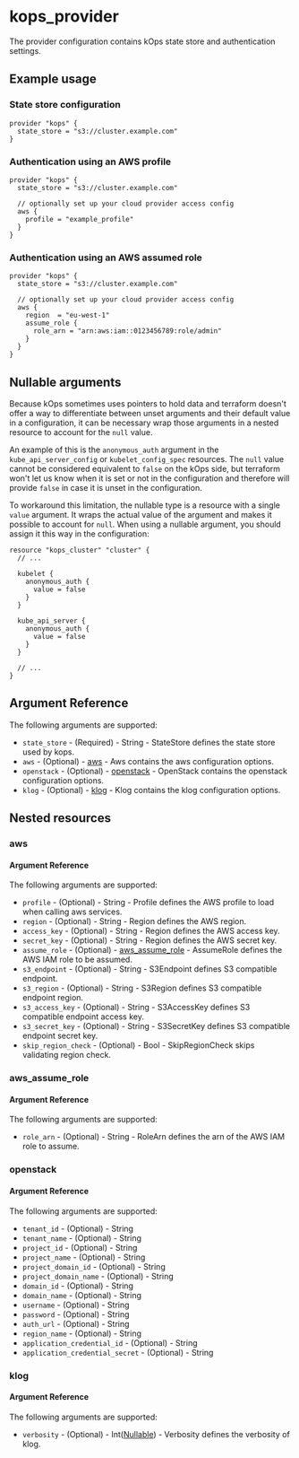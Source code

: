 # kops_provider

The provider configuration contains kOps state store and authentication settings.

## Example usage

### State store configuration

```hcl
provider "kops" {
  state_store = "s3://cluster.example.com"
}
```

### Authentication using an AWS profile

```hcl
provider "kops" {
  state_store = "s3://cluster.example.com"

  // optionally set up your cloud provider access config
  aws {
    profile = "example_profile"
  }
}
```

### Authentication using an AWS assumed role

```hcl
provider "kops" {
  state_store = "s3://cluster.example.com"

  // optionally set up your cloud provider access config
  aws {
    region  = "eu-west-1"
    assume_role {
      role_arn = "arn:aws:iam::0123456789:role/admin"
    }
  }
}
```



## Nullable arguments

Because kOps sometimes uses pointers to hold data and terraform doesn't offer a way to
differentiate between unset arguments and their default value in a configuration, it can
be necessary wrap those arguments in a nested resource to account for the `null` value.

An example of this is the `anonymous_auth` argument in the `kube_api_server_config` or `kubelet_config_spec`
resources. The `null` value cannot be considered equivalent to `false` on the kOps side, but terraform won't
let us know when it is set or not in the configuration and therefore will provide `false` in case it is unset
in the configuration.

To workaround this limitation, the nullable type is a resource with a single `value` argument. It wraps the
actual value of the argument and makes it possible to account for `null`. When using a nullable argument,
you should assign it this way in the configuration:

```hcl
resource "kops_cluster" "cluster" {
  // ...

  kubelet {
    anonymous_auth {
      value = false
    }
  }

  kube_api_server {
    anonymous_auth {
      value = false
    }
  }

  // ...
}
```

## Argument Reference

The following arguments are supported:
- `state_store` - (Required) - String - StateStore defines the state store used by kops.
- `aws` - (Optional) - [aws](#aws) - Aws contains the aws configuration options.
- `openstack` - (Optional) - [openstack](#openstack) - OpenStack contains the openstack configuration options.
- `klog` - (Optional) - [klog](#klog) - Klog contains the klog configuration options.

## Nested resources

### aws

#### Argument Reference

The following arguments are supported:

- `profile` - (Optional) - String - Profile defines the AWS profile to load when calling aws services.
- `region` - (Optional) - String - Region defines the AWS region.
- `access_key` - (Optional) - String - Region defines the AWS access key.
- `secret_key` - (Optional) - String - Region defines the AWS secret key.
- `assume_role` - (Optional) - [aws_assume_role](#aws_assume_role) - AssumeRole defines the AWS IAM role to be assumed.
- `s3_endpoint` - (Optional) - String - S3Endpoint defines S3 compatible endpoint.
- `s3_region` - (Optional) - String - S3Region defines S3 compatible endpoint region.
- `s3_access_key` - (Optional) - String - S3AccessKey defines S3 compatible endpoint access key.
- `s3_secret_key` - (Optional) - String - S3SecretKey defines S3 compatible endpoint secret key.
- `skip_region_check` - (Optional) - Bool - SkipRegionCheck skips validating region check.

### aws_assume_role

#### Argument Reference

The following arguments are supported:

- `role_arn` - (Optional) - String - RoleArn defines the arn of the AWS IAM role to assume.

### openstack

#### Argument Reference

The following arguments are supported:

- `tenant_id` - (Optional) - String
- `tenant_name` - (Optional) - String
- `project_id` - (Optional) - String
- `project_name` - (Optional) - String
- `project_domain_id` - (Optional) - String
- `project_domain_name` - (Optional) - String
- `domain_id` - (Optional) - String
- `domain_name` - (Optional) - String
- `username` - (Optional) - String
- `password` - (Optional) - String
- `auth_url` - (Optional) - String
- `region_name` - (Optional) - String
- `application_credential_id` - (Optional) - String
- `application_credential_secret` - (Optional) - String

### klog

#### Argument Reference

The following arguments are supported:

- `verbosity` - (Optional) - Int([Nullable](#nullable-arguments)) - Verbosity defines the verbosity of klog.



